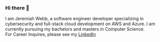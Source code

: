 ### Hi there 👋

I am Jeremiah Webb, a software engineer developer specializing in cybersecurity and full-stack cloud development on AWS and Azure. I am currently pursuing my bachelors and masters in Computer Science.
<br>
For Career Inquires, please see my [LinkedIn](https://www.linkedin.com/in/illusjw/)

<!--
**illusion173/illusion173** is a ✨ _special_ ✨ repository because its `README.md` (this file) appears on your GitHub profile.

Here are some ideas to get you started:

- 🔭 I’m currently working on ...
- 🌱 I’m currently learning ...
- 👯 I’m looking to collaborate on ...
- 🤔 I’m looking for help with ...
- 💬 Ask me about ...
- 📫 How to reach me: ...
- 😄 Pronouns: ...
- ⚡ Fun fact: ...
-->
